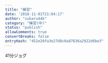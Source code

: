 ```yaml
---
title: "練習"
date: '2018-11-01T21:04:17'
author: "subaru44k"
category: "練習(中)"
status: "publish"
allowComments: true
convertBreaks: false
entryHash: "452e20fa3e27d8c0a87636a2922d6be3"
---
```

41分ジョグ
